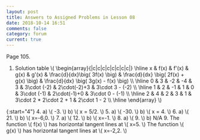 ```yaml
---
layout: post
title: Answers to Assigned Problems in Lesson 08
date: 2018-10-14 16:51
comments: false
category: forum
current: true
---
```


Page 105.

1. Solution table
	\\( \begin{array}{|c|c|c|c|c|c|c|c|}
    \hline
	x & f(x) & f'(x) & g(x) & g'(x) & \frac{d}{dx}\big( 3f(x) \big) & \frac{d}{dx} \big( 2f(x) + g(x) \big) &
	\frac{d}{dx} \big( 3g(x) - f(x) \big) \\\\ \hline
	0 & 3 & -2 & -4 & 3 & 3\cdot (-2) & 2\cdot(-2)+3 & 3\cdot 3 - (-2) \\\\ \hline
	1 & 2 & -1 &  1 & 0 & 3\cdot (-1) & 2\cdot(-1)+0 & 3\cdot 0 - (-1) \\\\ \hline
	2 & 4 &  2 &  3 & 1 & 3\cdot 2    * 2\cdot 2 + 1 & 2\cdot 1 - 2 \\\\ \hline
	\end{array} \\)
   
{:start="4"}
4. a) \\( -3. \\) b) \\( x = 5/2. \\)
5. a) \\( -30. \\) b) \\( x = 4. \\)
6. a) \\( 21. \\) b) \\( x=-6,0. \\)
7. a) \\( 12. \\) b) \\( x=-1. \\)
8. a) \\( 9. \\) b) N/A
9. The function \\( f(x) \\) has horizontal tangent lines at \\( x=5. \\) The function \\( g(x) \\) has horizontal
   tangent lines at \\( x=-2,2. \\)

